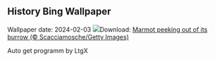 ## History Bing Wallpaper
Wallpaper date: 2024-02-03
![](https://www.bing.com/th?id=OHR.AlpineMarmot_EN-CA0148441892_UHD.jpg&w=1000)Download: [Marmot peeking out of its burrow (© Scacciamosche/Getty Images)](https://www.bing.com/th?id=OHR.AlpineMarmot_EN-CA0148441892_UHD.jpg)

Auto get programm by LtgX
